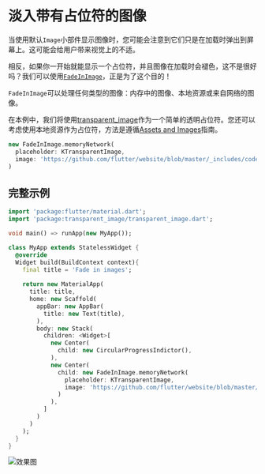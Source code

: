 # 淡入带有占位符的图像

当使用默认`Image`小部件显示图像时，您可能会注意到它们只是在加载时弹出到屏幕上。这可能会给用户带来视觉上的不适。

相反，如果你一开始就能显示一个占位符，并且图像在加载时会褪色，这不是很好吗？我们可以使用[`FadeInImage`](https://docs.flutter.io/flutter/widgets/FadeInImage-class.html)，正是为了这个目的！

`FadeInImage`可以处理任何类型的图像：内存中的图像、本地资源或来自网络的图像。

在本例中，我们将使用[transparent_image](https://pub.dartlang.org/packages/transparent_image)作为一个简单的透明占位符。您还可以考虑使用本地资源作为占位符，方法是遵循[Assets and Images](https://flutter.io/assets-and-images/)指南。

```dart
new FadeInImage.memoryNetwork(
  placeholder: KTransparentImage,
  image: 'https://github.com/flutter/website/blob/master/_includes/code/layout/lakes/images/lake.jpg?raw=true',
)
```

## 完整示例

```dart
import 'package:flutter/material.dart';
import 'package:transparent_image/transparent_image.dart';

void main() => runApp(new MyApp());

class MyApp extends StatelessWidget {
  @override
  Widget build(BuildContext context){
    final title = 'Fade in images';
    
    return new MaterialApp(
      title: title,
      home: new Scaffold(
        appBar: new AppBar(
          title: new Text(title),
        ),
        body: new Stack(
          children: <Widget>[
            new Center(
              child: new CircularProgressIndictor(),
            ),
            new Center(
              child: new FadeInImage.memoryNetwork(
                placeholder: KTransparentImage,
                image: 'https://github.com/flutter/website/blob/master/_includes/code/layout/lakes/images/lake.jpg?raw=true',
              )
            ),
          ]
        )
      )
    );
  }
}
```

![效果图](https://flutter.io/images/cookbook/fading-in-images.gif)